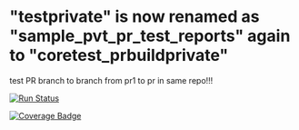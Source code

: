 # "testprivate" is now renamed as "sample_pvt_pr_test_reports" again to "coretest_prbuildprivate"
test PR branch to branch from pr1 to pr in same repo!!!


[![Run Status](https://rcapi.shippable.com/projects/58aeb4e1d63f5105005e4958/badge?branch=master)](https://rcapp.shippable.com/bitbucket/shiptest-rc-ow/coretest_prbuildprivate)

[![Coverage Badge](https://rcapi.shippable.com/projects/58aeb4e1d63f5105005e4958/coverageBadge?branch=master)](https://rcapp.shippable.com/bitbucket/shiptest-rc-ow/coretest_prbuildprivate) 
